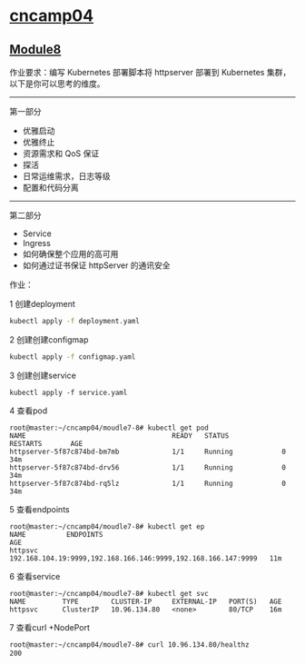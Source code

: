 # [cncamp04](https://github.com/realpeiqi/cncamp04/)

## [Module8](https://github.com/realpeiqi/cncamp04/tree/main/moudle8)

作业要求：编写 Kubernetes 部署脚本将 httpserver 部署到 Kubernetes 集群，以下是你可以思考的维度。

------

第一部分

- 优雅启动
- 优雅终止
- 资源需求和 QoS 保证
- 探活
- 日常运维需求，日志等级
- 配置和代码分离

------

第二部分

- Service
- Ingress
- 如何确保整个应用的高可用
- 如何通过证书保证 httpServer 的通讯安全

作业：

1	创建deployment

```sh
kubectl apply -f deployment.yaml
```

2	创建创建configmap

```sh
kubectl apply -f configmap.yaml
```

3	创建创建service 

```
kubectl apply -f service.yaml
```

4	查看pod

```
root@master:~/cncamp04/moudle7-8# kubectl get pod 
NAME                                    READY   STATUS             RESTARTS       AGE
httpserver-5f87c874bd-bm7mb             1/1     Running            0              34m
httpserver-5f87c874bd-drv56             1/1     Running            0              34m
httpserver-5f87c874bd-rq5lz             1/1     Running            0              34m

```

5	查看endpoints

```
root@master:~/cncamp04/moudle7-8# kubectl get ep
NAME          ENDPOINTS                                                       AGE
httpsvc       192.168.104.19:9999,192.168.166.146:9999,192.168.166.147:9999   11m

```

6	查看service

```
root@master:~/cncamp04/moudle7-8# kubectl get svc 
NAME         TYPE        CLUSTER-IP     EXTERNAL-IP   PORT(S)   AGE
httpsvc      ClusterIP   10.96.134.80   <none>        80/TCP    16m
```

7	查看curl +NodePort

```sh
root@master:~/cncamp04/moudle7-8# curl 10.96.134.80/healthz
200
```

